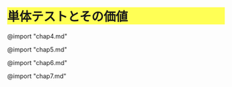 <style>
    html {
        counter-reset: chapter 1;
    }
    h1{
        counter-reset: sub-chapter 3; 
        background-color: #ffff55;
    }
</style>

# 単体テストとその価値

@import "chap4.md"

<div style="page-break-before:always"></div>

@import "chap5.md"

<div style="page-break-before:always"></div>

@import "chap6.md"

<div style="page-break-before:always"></div>

@import "chap7.md"
